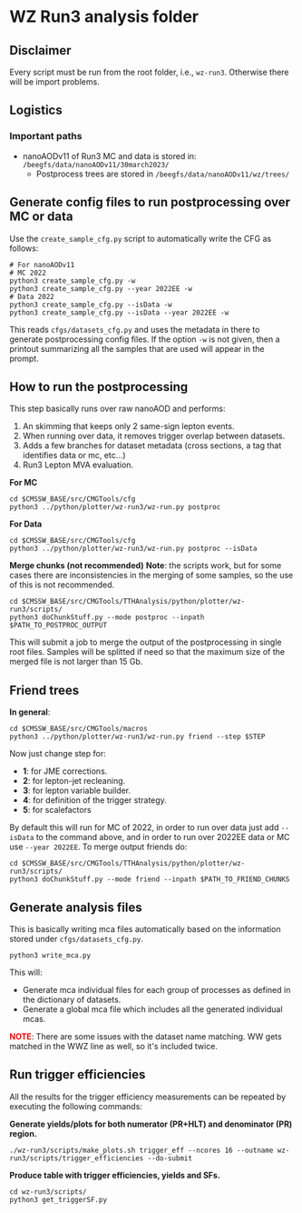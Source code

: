 # WZ Run3 analysis folder
## Disclaimer
Every script must be run from the root folder, i.e., `wz-run3`. Otherwise there will be import problems.

## Logistics
### Important paths
 * nanoAODv11 of Run3 MC and data is stored in: `/beegfs/data/nanoAODv11/30march2023/`
   * Postprocess trees are stored in `/beegfs/data/nanoAODv11/wz/trees/`

## Generate config files to run postprocessing over MC or data
Use the `create_sample_cfg.py` script to automatically write the CFG as follows:
```
# For nanoAODv11
# MC 2022
python3 create_sample_cfg.py -w
python3 create_sample_cfg.py --year 2022EE -w
# Data 2022
python3 create_sample_cfg.py --isData -w
python3 create_sample_cfg.py --isData --year 2022EE -w
```
This reads `cfgs/datasets_cfg.py` and uses the metadata in there to generate postprocessing config files.
If the option `-w` is not given, then a printout summarizing all the samples that are used will appear in
the prompt.

## How to run the postprocessing 
This step basically runs over raw nanoAOD and performs:
 1. An skimming that keeps only 2 same-sign lepton events.
 2. When running over data, it removes trigger overlap between datasets.
 3. Adds a few branches for dataset metadata (cross sections, a tag that identifies data or mc, etc...)
 4. Run3 Lepton MVA evaluation.

**For MC**
```
cd $CMSSW_BASE/src/CMGTools/cfg
python3 ../python/plotter/wz-run3/wz-run.py postproc
```

**For Data**
```
cd $CMSSW_BASE/src/CMGTools/cfg
python3 ../python/plotter/wz-run3/wz-run.py postproc --isData
```

**Merge chunks (not recommended)**
**Note**: the scripts work, but for some cases there are inconsistencies in the merging of some samples, so the use of this is not recommended.
```
cd $CMSSW_BASE/src/CMGTools/TTHAnalysis/python/plotter/wz-run3/scripts/
python3 doChunkStuff.py --mode postproc --inpath $PATH_TO_POSTPROC_OUTPUT 
```
This will submit a job to merge the output of the postprocessing in single root files. Samples will be splitted if need so that the maximum size of the merged file is not larger than 15 Gb.
## Friend trees
**In general**:
```
cd $CMSSW_BASE/src/CMGTools/macros
python3 ../python/plotter/wz-run3/wz-run.py friend --step $STEP
```

Now just change step for:

  * **1**: for JME corrections.
  * **2**: for lepton-jet recleaning.
  * **3**: for lepton variable builder.
  * **4**: for definition of the trigger strategy.
  * **5**: for scalefactors

By default this will run for MC of 2022, in order to run over data just add `--isData` to the command above, and in order to run over 2022EE data or MC use `--year 2022EE`. To merge output friends do:

```
cd $CMSSW_BASE/src/CMGTools/TTHAnalysis/python/plotter/wz-run3/scripts/
python3 doChunkStuff.py --mode friend --inpath $PATH_TO_FRIEND_CHUNKS
```

## Generate analysis files
This is basically writing mca files automatically based on the information stored under `cfgs/datasets_cfg.py`.

```
python3 write_mca.py
```

This will:
 * Generate mca individual files for each group of processes as defined in the dictionary of datasets.
 * Generate a global mca file which includes all the generated individual mcas.

 **<span style="color:RED">NOTE</span>**: There are some issues with the dataset name matching. WW gets matched in the WWZ line as well, so it's included twice.

 ## Run trigger efficiencies
 All the results for the trigger efficiency measurements can be repeated by executing the following commands:

 **Generate yields/plots for both numerator (PR+HLT) and denominator (PR) region.**
 ```
 ./wz-run3/scripts/make_plots.sh trigger_eff --ncores 16 --outname wz-run3/scripts/trigger_efficiencies --do-submit
 ```
 **Produce table with trigger efficiencies, yields and SFs.**
 ```
 cd wz-run3/scripts/
 python3 get_triggerSF.py
 ```
